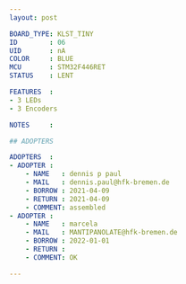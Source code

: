 ```yaml
---
layout: post

BOARD_TYPE: KLST_TINY
ID        : 06
UID       : nA
COLOR     : BLUE
MCU       : STM32F446RET
STATUS    : LENT

FEATURES  :
- 3 LEDs
- 3 Encoders

NOTES     :

## ADOPTERS

ADOPTERS  :
- ADOPTER :
    - NAME   : dennis p paul
    - MAIL   : dennis.paul@hfk-bremen.de
    - BORROW : 2021-04-09
    - RETURN : 2021-04-09
    - COMMENT: assembled
- ADOPTER :
    - NAME   : marcela
    - MAIL   : MANTIPANOLATE@hfk-bremen.de
    - BORROW : 2022-01-01
    - RETURN : 
    - COMMENT: OK

---
```

